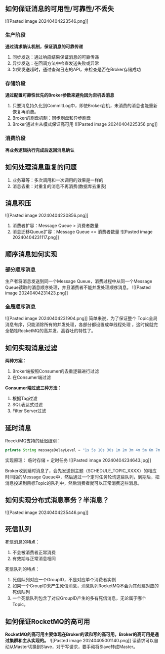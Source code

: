 ## 如何保证消息的可用性/可靠性/不丢失
![[Pasted image 20240404223546.png]]
### 生产阶段
**通过请求确认机制，保证消息的可靠传递**
1. 同步发送：通过响应结果保证消息的可靠传递
2. 异步发送：在回调方法中检查发送失败或异常
3. 如果发送超时，通过查询日志的API，来检查是否在Broker存储成功

### 存储阶段
**通过配置可靠性优先的Broker参数来避免因为宕机丢消息**
1. 只要消息持久化到CommitLog中，即使Broker宕机，未消费的消息也能重新恢复再消费。
2. Broker的刷盘机制：同步刷盘和异步刷盘
3. Broker通过主从模式保证高可用
![[Pasted image 20240404225356.png]]
### 消费阶段
**再业务逻辑执行完成后返回消息确认**

## 如何处理消息重复的问题
1. 业务幂等：多次调用和一次调用的效果是一样的
2. 消息去重：对重复的消息不再消费(数据库去重表)

## 消息积压
![[Pasted image 20240404230856.png]]
1. 消费者扩容：Message Queue > 消费者数量
2. 消息迁移Queue扩容：Message Queue <= 消费者数量
![[Pasted image 20240404231117.png]]

## 顺序消息如何实现
### 部分顺序消息
生产者将消息发送到同一个Message Queue，消费过程中从同一个Message Queue读取的消息顺序处理，并且消费者不能并发处理顺序消息。
![[Pasted image 20240404231423.png]]
### 全局顺序消息
![[Pasted image 20240404231904.png]]
简单来说，为了保证整个 Topic全局消息有序，只能消除所有的并发处理，各部分都设置成单线程处理 ，这时候就完全牺牲RocketMQ的高并发、高吞吐的特性了。

## 如何实现消息过滤
**两种方案：**
1. Broker端按照Consumer的去重逻辑进行过滤
2. 在Consumer端过滤

**Consumer端过滤三种方法：**
1. 根据Tag过滤
2. SQL表达式过滤
3. Filter Server过滤

## 延时消息
RocektMQ支持的延迟级别：
``` java
private String messageDelayLevel = "1s 5s 10s 30s 1m 2m 3m 4m 5m 6m 7m 8m 9m 10m 20m 30m 1h 2h";
```

实现原理：
临时存储 + 定时任务
![[Pasted image 20240404234643.jpg]]

Broker收到延时消息了，会先发送到主题（SCHEDULE_TOPIC_XXXX）的相应时间段的Message Queue中，然后通过一个定时任务轮询这些队列，到期后，把消息投递到目标Topic的队列中，然后消费者就可以正常消费这些消息。

## 如何实现分布式消息事务？半消息？
![[Pasted image 20240404235446.png]]

## 死信队列
死信消息的特点：
1. 不会被消费者正常消费
2. 有效期与正常消息相同

死信队列的特点：
1. 死信队列对应一个GroupID，不是对应单个消费者实例
2. 如果一个GroupID未产生死信消息，消息队列RocketMQ不会为其创建对应的死信队列
3. 一个死信队列包含了对应GroupID产生的多有死信消息，无论属于哪个Topic。

## 如何保证RocketMQ的高可用
**RocketMQ的高可用主要体现在Broker的读和写的高可用，Broker的高可用是通过集群和主从实现的。**
![[Pasted image 20240405001140.png]]
读请求可以自动从Master切换到Slave，对于写请求，要手动将Slave转成Master。